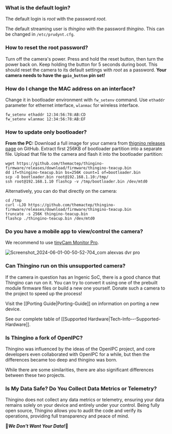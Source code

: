 ### What is the default login?

The default login is _root_ with the password _root_. 

The default streaming user is _thingino_ with the password _thingino_. This can be changed in `/etc/prudynt.cfg`.


### How to reset the root password?

Turn off the camera's power. Press and hold the reset button, then turn the power back on. Keep holding the button for 5 seconds during boot. This should reset the camera to its default settings with _root_ as a password. **Your camera needs to have the `gpio_button` pin set!**


### How do I change the MAC address on an interface?

Change it in bootloader environment with `fw_setenv` command. Use `ethaddr` parameter for ethernet interface, `wlanmac` for wireless interface.

```
fw_setenv ethaddr 12:34:56:78:AB:CD
fw_setenv wlanmac 12:34:56:78:AB:EF
```

### How to update only bootloader?

**From the PC:** Download a full image for your camera from [thignino releases page](https://github.com/themactep/thingino-firmware/releases/tag/firmware) on GitHub. Extract first 256KB of bootloader partition into a separate file. Upload that file to the camera and flash it into the bootloader partition:

```
wget https://github.com/themactep/thingino-firmware/releases/download/firmware/thingino-teacup.bin
dd if=thingino-teacup.bin bs=256K count=1 of=bootloader.bin
scp -O bootloader.bin root@192.168.1.10:/tmp/
ssh root@192.168.1.10 flashcp -v /tmp/bootloader.bin /dev/mtd0
````

Alternatively, you can do that directly on the camera:
```
cd /tmp
curl -LJO https://github.com/themactep/thingino-firmware/releases/download/firmware/thingino-teacup.bin
truncate -s 256K thingino-teacup.bin
flashcp ./thingino-teacup.bin /dev/mtd0
```


### Do you have a mobile app to view/control the camera?

We recommend to use [tinyCam Monitor Pro](https://tinycammonitor.com/).

![Screenshot_2024-06-01-00-50-52-704_com alexvas dvr pro](https://github.com/themactep/thingino-firmware/assets/37488/58b1a981-31b8-499a-b416-a7f885d947a3)


### Can Thingino run on this unsupported camera?

If the camera in question has an Ingenic SoC, there is a good chance that Thingino can run on it.
You can try to convert it using one of the prebuilt module firmware files or build a new one yourself.
Donate such a camera to the project to speed up the process!  

Visit the [[Porting Guide|Porting-Guide]] on information on porting a new device.

See our complete table of [[Supported Hardware|Tech-Info-‐-Supported-Hardware]].


### Is Thingino a fork of OpenIPC?

Thingino was influenced by the ideas of the OpenIPC project, and core developers even collaborated
with OpenIPC for a while, but then the differences became too deep and thingino was born.

While there are some similarities, there are also significant differences between these two projects.


### Is My Data Safe? Do You Collect Data Metrics or Telemetry?

Thingino does not collect any data metrics or telemetry, ensuring your data remains solely on your device and entirely under your control. Being fully open source, Thingino allows you to audit the code and verify its operations, providing full transparency and peace of mind.  

:no_entry_sign:**_We Don't Want Your Data!_**:no_entry_sign:
